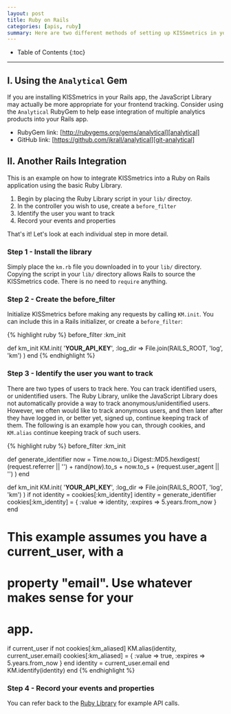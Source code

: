 ```yaml
---
layout: post
title: Ruby on Rails
categories: [apis, ruby]
summary: Here are two different methods of setting up KISSmetrics in your Ruby on Rails application.
---
```

* Table of Contents
{:toc}
* * *

## I. Using the `Analytical` Gem

If you are installing KISSmetrics in your Rails app, the JavaScript Library may actually be more appropriate for your frontend tracking. Consider using the `Analytical` RubyGem to help ease integration of multiple analytics products into your Rails app.

* RubyGem link: [http://rubygems.org/gems/analytical][analytical]
* GitHub link: [https://github.com/jkrall/analytical][git-analytical]

## II. Another Rails Integration

This is an example on how to integrate KISSmetrics into a Ruby on Rails application using the basic Ruby Library.

1. Begin by placing the Ruby Library script in your `lib/` directoy.
2. In the controller you wish to use, create a `before_filter`
3. Identify the user you want to track
4. Record your events and properties

That's it!  Let's look at each individual step in more detail.

### Step 1 - Install the library

Simply place the `km.rb` file you downloaded in to your `lib/` directory. Copying the script in your `lib/` directory allows Rails to source the KISSmetrics code. There is no need to `require` anything.

### Step 2 - Create the before_filter

Initialize KISSmetrics before making any requests by calling `KM.init`.  You can include this in a Rails initializer, or create a `before_filter`:

{% highlight ruby %}
before_filter :km_init

def km_init
  KM.init(
    '__YOUR_API_KEY__',
    :log_dir => File.join(RAILS_ROOT, 'log', 'km')
  )
end
{% endhighlight %}

### Step 3 - Identify the user you want to track

There are two types of users to track here. You can track identified users, or unidentified users. The Ruby Library, unlike the JavaScript Library does not automatically provide a way to track anonymous/unidentified users. However, we often would like to track anonymous users, and then later after they have logged in, or better yet, signed up, continue keeping track of them. The following is an example how you can, through cookies, and `KM.alias` continue keeping track of such users.

{% highlight ruby %}
before_filter :km_init

def generate_identifier
  now = Time.now.to_i
  Digest::MD5.hexdigest(
    (request.referrer || '') +
    rand(now).to_s +
    now.to_s +
    (request.user_agent || '')
  )
end

def km_init
  KM.init(
    '__YOUR_API_KEY__',
    :log_dir => File.join(RAILS_ROOT, 'log', 'km')
  )
  if not identity = cookies[:km_identity]
    identity = generate_identifier
    cookies[:km_identity] = {
      :value => identity, :expires => 5.years.from_now
    }
  end

  # This example assumes you have a current_user, with a
  # property "email". Use whatever makes sense for your
  # app.

  if current_user
    if not cookies[:km_aliased]
      KM.alias(identity, current_user.email)
      cookies[:km_aliased] = {
        :value => true,
        :expires => 5.years.from_now
      }
    end
    identity = current_user.email
  end
  KM.identify(identity)
end
{% endhighlight %}

### Step 4 - Record your events and properties

You can refer back to the [Ruby Library][ruby] for example API calls.

[analytical]: http://rubygems.org/gems/analytical
[git-analytical]: https://github.com/jkrall/analytical
[ruby]: /apis/ruby